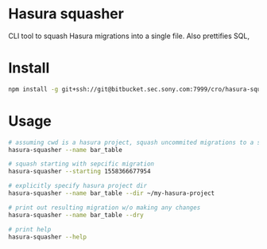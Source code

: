 Hasura squasher
=====================

CLI tool to squash Hasura migrations into a single file. Also prettifies SQL, 


# Install

```sh
npm install -g git+ssh://git@bitbucket.sec.sony.com:7999/cro/hasura-squasher.git
```

# Usage

```sh
# assuming cwd is a hasura project, squash uncommited migrations to a single file
hasura-squasher --name bar_table

# squash starting with sepcific migration
hasura-squasher --starting 1558366677954

# explicitly specify hasura project dir
hasura-squasher --name bar_table --dir ~/my-hasura-project

# print out resulting migration w/o making any changes
hasura-squasher --name bar_table --dry

# print help
hasura-squasher --help
```